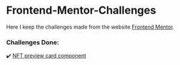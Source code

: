 # Frontend-Mentor-Challenges

Here I keep the challenges made from the website [Frontend Mentor](https://www.frontendmentor.io/).

### Challenges Done:

✔️ [NFT preview card component](https://www.frontendmentor.io/challenges/nft-preview-card-component-SbdUL_w0U)

